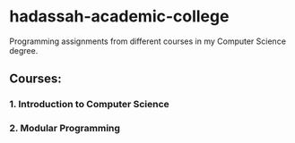 # hadassah-academic-college
Programming assignments from different courses in my Computer Science degree.

## Courses:
### 1. Introduction to Computer Science
### 2. Modular Programming
